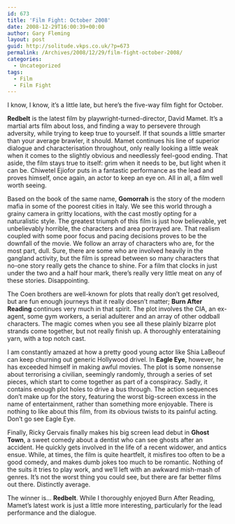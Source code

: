 ```yaml
---
id: 673
title: 'Film Fight: October 2008'
date: 2008-12-29T16:00:39+00:00
author: Gary Fleming
layout: post
guid: http://solitude.vkps.co.uk/?p=673
permalink: /Archives/2008/12/29/film-fight-october-2008/
categories:
  - Uncategorized
tags:
  - Film
  - Film Fight
---
```

I know, I know, it&#8217;s a little late, but here&#8217;s the five-way film fight for October.

**Redbelt** is the latest film by playwright-turned-director, David Mamet. It&#8217;s a martial arts film about loss, and finding a way to persevere through adversity, while trying to keep true to yourself. If that sounds a little smarter than your average brawler, it should. Mamet continues his line of superior dialogue and characterisation throughout, only really looking a little weak when it comes to the slightly obvious and needlessly feel-good ending. That aside, the film stays true to itself: grim when it needs to be, but light when it can be. Chiwetel Ejiofor puts in a fantastic performance as the lead and proves himself, once again, an actor to keep an eye on. All in all, a film well worth seeing.

Based on the book of the same name, **Gomorrah** is the story of the modern mafia in some of the poorest cities in Italy. We see this world through a grainy camera in gritty locations, with the cast mostly opting for a naturalistic style. The greatest triumph of this film is just how believable, yet unbelievably horrible, the characters and area portrayed are. That realism coupled with some poor focus and pacing decisions proves to be the downfall of the movie. We follow an array of characters who are, for the most part, dull. Sure, there are some who are involved heavily in the gangland activity, but the film is spread between so many characters that no-one story really gets the chance to shine. For a film that clocks in just under the two and a half hour mark, there&#8217;s really very little meat on any of these stories. Disappointing.

The Coen brothers are well-known for plots that really don&#8217;t get resolved, but are fun enough journeys that it really doesn&#8217;t matter; **Burn After Reading** continues very much in that spirit. The plot involves the CIA, an ex-agent, some gym workers, a serial adulterer and an array of other oddball characters. The magic comes when you see all these plainly bizarre plot strands come together, but not really finish up. A thoroughly enterataining yarn, with a top notch cast.

I am constantly amazed at how a pretty good young actor like Shia LaBeouf can keep churning out generic Hollywood drivel. In **Eagle Eye**, however, he has exceeded himself in making awful movies. The plot is some nonsense about terrorising a civilian, seemingly randomly, through a series of set pieces, which start to come together as part of a conspiracy. Sadly, it contains enough plot holes to drive a bus through. The action sequences don&#8217;t make up for the story, featuring the worst big-screen excess in the name of entertainment, rather than something more enjoyable. There is nothing to like about this film, from its obvious twists to its painful acting. Don&#8217;t go see Eagle Eye.

Finally, Ricky Gervais finally makes his big screen lead debut in **Ghost Town**, a sweet comedy about a dentist who can see ghosts after an accident. He quickly gets involved in the life of a recent widower, and antics ensue. While, at times, the film is quite heartfelt, it misfires too often to be a good comedy, and makes dumb jokes too much to be romantic. Nothing of the suits it tries to play work, and we&#8217;ll left with an awkward mish-mash of genres. It&#8217;s not the worst thing you could see, but there are far better films out there. Distinctly average.

The winner is&#8230; **Redbelt**. While I thoroughly enjoyed Burn After Reading, Mamet&#8217;s latest work is just a little more interesting, particularly for the lead performance and the dialogue.